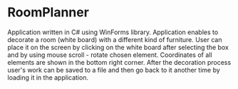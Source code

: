 # RoomPlanner
Application written in C# using WinForms library. Application enables to decorate a room (white board) with a different kind of furniture. User can place it on the screen by clicking on the white board after selecting the box and by using mouse scroll - rotate chosen element.
Coordinates of all elements are shown in the bottom right corner. After the decoration process user's work can be saved to a file and then go back to it another time by loading it in the application.
